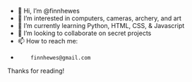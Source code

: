 - 👋 Hi, I’m @finnhewes
- 👀 I’m interested in computers, cameras, archery, and art
- 🌱 I’m currently learning Python, HTML, CSS, & Javascript
- 💞️ I’m looking to collaborate on secret projects
- 📫 How to reach me:
-         finnhewes@gmail.com

Thanks for reading!
